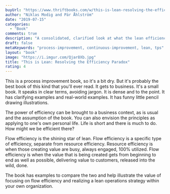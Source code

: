 ```yaml
---
buyUrl: "https://www.thriftbooks.com/w/this-is-lean-resolving-the-efficiency-paradox_niklas-modig/9059263/#isbn=919803930X&idiq=6051430"
author: "Niklas Modig and Pär Åhlström"
date: "2019-07-15"
categories:
  - "Book"
comments: true
description: "A consolidated, clarified look at what the lean efficiency methodology is" 
draft: false
metaKeywords: "process-improvement, continuous-improvement, lean, tps"
layout: "book"
image: "https://i.imgur.com/Qjar8Xb.jpg"
title: "This is Lean: Resolving the Efficiency Paradox"
rating: 4
---
```


This is a process improvement book, so it's a bit dry.  But it's probably the best book of this kind that you'll ever read.  It gets to business.  It's a small book.  It speaks in clear terms, avoiding jargon.  It is dense and to the point.  It has clarifying examples and real-world examples.  It has funny little pencil drawing illustrations. 

The power of efficiency can be brought to a business context, as is usual and the assumption of the book.  You can also envision the principles as applying to one's own personal life.  Life is short and there is much to do.  How might we be efficient there?

Flow efficiency is the shining star of lean.  Flow efficiency is a specific type of efficiency, separate from resource efficiency.  Resource efficiency is when those creating value are busy, always engaged, 100% utilized.  Flow efficiency is when the value that is being created gets from beginning to end as well as possible, delivering value to customers, released into the wild, done.

The book has examples to compare the two and help illustrate the value of focusing on flow efficiency and realizing a lean operations strategy within your own organization.
